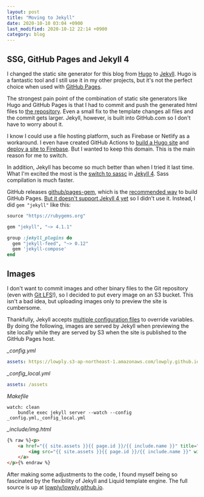 ```yaml
---
layout: post
title: "Moving to Jekyll"
date: 2020-10-10 03:04 +0900
last_modified: 2020-10-12 22:14 +0900
category: blog
---
```


## SSG, GitHub Pages and Jekyll 4

I changed the static site generator for this blog from [Hugo](https://gohugo.io/) to [Jekyll](https://jekyllrb.com/). Hugo is a fantastic tool and I still use it in my other projects, but it's not the perfect choice when used with [GitHub Pages](https://pages.github.com/).

The strongest pain point of the combination of static site generators like Hugo and GitHub Pages is that I had to commit and push the generated html files to [the repository](https://github.com/lowply/lowply.github.io/). Even a small fix to the template changes all files and the commit gets larger. Jekyll, however, is built into GitHub.com so I don't have to worry about it.

I know I could use a file hosting platform, such as Firebase or Netlify as a workaround. I even have created GitHub Actions to [build a Hugo site](https://github.com/lowply/build-hugo) and [deploy a site to Firebase](https://github.com/lowply/deploy-firebase). But I wanted to keep this domain. This is the main reason for me to switch.

In addition, Jekyll has become so much better than when I tried it last time. What I'm excited the most is the [switch to sassc](https://github.com/jekyll/jekyll-sass-converter/releases/tag/v2.0.0) in [Jekyll 4](https://github.com/jekyll/jekyll/blob/master/History.markdown#400--2019-08-19). Sass compilation is much faster.

GitHub releases [github/pages-gem](https://github.com/github/pages-gem), which is the [recommended way](https://jekyllrb.com/docs/github-pages/) to build GitHub Pages. [But it doesn't support Jekyll 4 yet](https://github.com/github/pages-gem/issues/651) so I didn't use it. Instead, I did `gem "jekyll"` like this:

```ruby
source "https://rubygems.org"

gem "jekyll", "~> 4.1.1"

group :jekyll_plugins do
  gem "jekyll-feed", "~> 0.12"
  gem 'jekyll-compose'
end
```

## Images

I don't want to commit images and other binary files to the Git repository (even with [Git LFS](https://git-lfs.github.com/)!), so I decided to put every image on an S3 bucket. This isn't a bad idea, but uploading images only to preview the site is cumbersome.

Thankfully, Jekyll accepts [multiple configuration files](https://jekyllrb.com/docs/configuration/options/#build-command-options) to override variables. By doing the following, images are served by Jekyll when previewing the site locally while they are served by S3 when the site is published to the GitHub Pages host.

_\_config.yml_

```yaml
assets: https://lowply.s3-ap-northeast-1.amazonaws.com/lowply.github.io/assets
```

_\_config\_local.yml_

```yaml
assets: /assets
```

_Makefile_

```
watch: clean
    bundle exec jekyll server --watch --config _config.yml,_config_local.yml
```

_\_include/img.html_

```html
{% raw %}<p>
    <a href="{{ site.assets }}{{ page.id }}/{{ include.name }}" title="{{ include.name }}">
        <img src="{{ site.assets }}{{ page.id }}/{{ include.name }}" width="{{ w }}" alt="{{ include.name }}">
    </a>
</p>{% endraw %}
```

After making some adjustments to the code, I found myself being so fascinated by the flexibility of Jekyll and Liquid template engine. The full source is up at [lowply/lowply.github.io](https://github.com/lowply/lowply.github.io).
